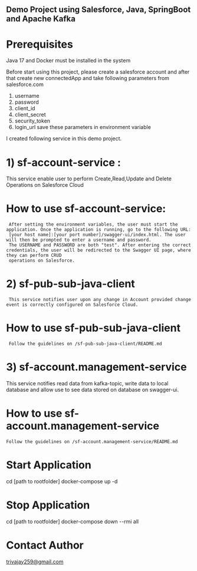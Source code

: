 ## Demo Project using Salesforce, Java, SpringBoot and Apache Kafka

# Prerequisites
  Java 17 and Docker must be installed in the system

Before start using this project, please create a salesforce account and after that create new connectedApp and take following parameters from salesforce.com
1) username
2) password
3) client_id
4) client_secret
5) security_token
6) login_url
save these parameters in environment variable

I created following service in this demo project.
# 1) sf-account-service :
   This service enable user to perform Create,Read,Update and Delete Operations on Salesforce Cloud
   # How to use sf-account-service:
     After setting the environment variables, the user must start the application. Once the application is running, go to the following URL:
     [your host name]:[your port number]/swagger-ui/index.html. The user will then be prompted to enter a username and password.
     The USERNAME and PASSWORD are both "test". After entering the correct credentials, the user will be redirected to the Swagger UI page, where they can perform CRUD 
     operations on Salesforce.
# 2) sf-pub-sub-java-client
     This service notifies user upon any change in Account provided change event is correctly configured on Salesforce Cloud.
  # How to use sf-pub-sub-java-client
     Follow the guidelines on /sf-pub-sub-java-client/README.md 
# 3) sf-account.management-service
  This service notifies read data from kafka-topic, write data to local database and allow use to see data stored on database on swagger-ui.
   # How to use sf-account.management-service
    Follow the guidelines on /sf-account.management-service/README.md 

# Start Application
   cd [path to rootfolder] 
   docker-compose up -d
# Stop Application
  cd [path to rootfolder] 
   docker-compose down --rmi all
# Contact Author
  trivajay259@gmail.com
